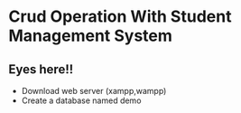 # Crud Operation With Student Management System




## Eyes here!!

- Download web server (xampp,wampp)
- Create a database named demo


